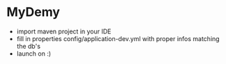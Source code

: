 # MyDemy
- import maven project in your IDE
- fill in properties config/application-dev.yml with proper infos matching the db's
- launch on :)


